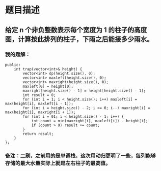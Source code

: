 # 题目描述
## 给定 n 个非负整数表示每个宽度为 1 的柱子的高度图，计算按此排列的柱子，下雨之后能接多少雨水。
### 我的题解：
```class Solution {
public:
    int trap(vector<int>& height) {
        vector<int> dp(height.size(), 0);
        vector<int> maxleft(height.size(), 0);
        vector<int> maxright(height.size(), 0);
        maxleft[0] = height[0];
        maxright[height.size() - 1] = height[height.size() - 1];
        int result = 0;
        for (int i = 1; i < height.size(); i++) maxleft[i] = max(height[i], maxleft[i - 1]);
        for (int i = height.size() - 2; i >= 0; i--) maxright[i] = max(height[i], maxright[i + 1]);
        for (int i = 01; i < height.size() - 1; i++) {
            int count = min(maxright[i], maxleft[i]) - height[i];
            if (count > 0) result += count;
        }
        return result;
    }
};
```
### **备注**：二刷，之前用的是单调栈，这次用动归更明了一些，每列能够存储的最大水量实际上就是左右柱子的最高值。